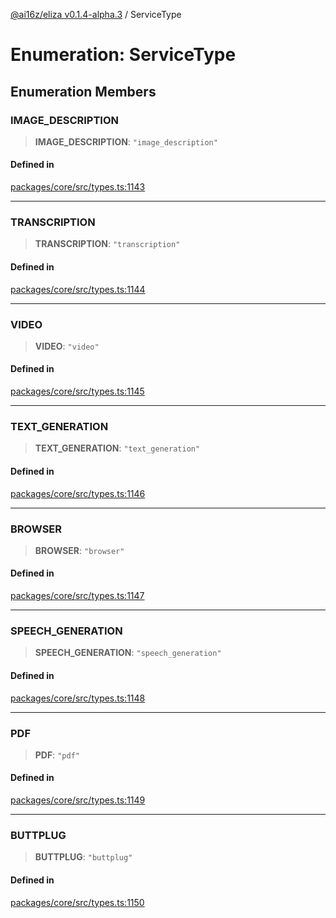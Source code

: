 [@ai16z/eliza v0.1.4-alpha.3](../index.md) / ServiceType

# Enumeration: ServiceType

## Enumeration Members

### IMAGE\_DESCRIPTION

> **IMAGE\_DESCRIPTION**: `"image_description"`

#### Defined in

[packages/core/src/types.ts:1143](https://github.com/AIFlowML/eliza_aiflow/blob/main/packages/core/src/types.ts#L1143)

***

### TRANSCRIPTION

> **TRANSCRIPTION**: `"transcription"`

#### Defined in

[packages/core/src/types.ts:1144](https://github.com/AIFlowML/eliza_aiflow/blob/main/packages/core/src/types.ts#L1144)

***

### VIDEO

> **VIDEO**: `"video"`

#### Defined in

[packages/core/src/types.ts:1145](https://github.com/AIFlowML/eliza_aiflow/blob/main/packages/core/src/types.ts#L1145)

***

### TEXT\_GENERATION

> **TEXT\_GENERATION**: `"text_generation"`

#### Defined in

[packages/core/src/types.ts:1146](https://github.com/AIFlowML/eliza_aiflow/blob/main/packages/core/src/types.ts#L1146)

***

### BROWSER

> **BROWSER**: `"browser"`

#### Defined in

[packages/core/src/types.ts:1147](https://github.com/AIFlowML/eliza_aiflow/blob/main/packages/core/src/types.ts#L1147)

***

### SPEECH\_GENERATION

> **SPEECH\_GENERATION**: `"speech_generation"`

#### Defined in

[packages/core/src/types.ts:1148](https://github.com/AIFlowML/eliza_aiflow/blob/main/packages/core/src/types.ts#L1148)

***

### PDF

> **PDF**: `"pdf"`

#### Defined in

[packages/core/src/types.ts:1149](https://github.com/AIFlowML/eliza_aiflow/blob/main/packages/core/src/types.ts#L1149)

***

### BUTTPLUG

> **BUTTPLUG**: `"buttplug"`

#### Defined in

[packages/core/src/types.ts:1150](https://github.com/AIFlowML/eliza_aiflow/blob/main/packages/core/src/types.ts#L1150)
